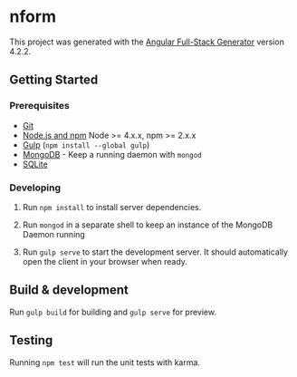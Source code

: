 # nform

This project was generated with the [Angular Full-Stack Generator](https://github.com/DaftMonk/generator-angular-fullstack) version 4.2.2.

## Getting Started

### Prerequisites

- [Git](https://git-scm.com/)
- [Node.js and npm](nodejs.org) Node >= 4.x.x, npm >= 2.x.x
- [Gulp](http://gulpjs.com/) (`npm install --global gulp`)
- [MongoDB](https://www.mongodb.org/) - Keep a running daemon with `mongod`
- [SQLite](https://www.sqlite.org/quickstart.html)

### Developing

1. Run `npm install` to install server dependencies.

2. Run `mongod` in a separate shell to keep an instance of the MongoDB Daemon running

3. Run `gulp serve` to start the development server. It should automatically open the client in your browser when ready.

## Build & development

Run `gulp build` for building and `gulp serve` for preview.

## Testing

Running `npm test` will run the unit tests with karma.
